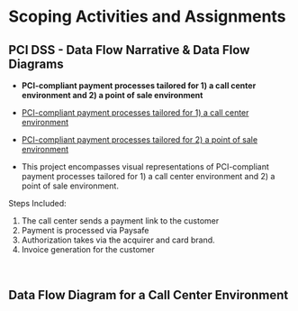 <h1>Scoping Activities and Assignments</a> <a </a></h1>
  <h2>PCI DSS - Data Flow Narrative & Data Flow Diagrams</h2>
  
- <b>PCI-compliant payment processes tailored for 1) a call center environment and 2) a point of sale environment</b>
 - [PCI-compliant payment processes tailored for 1) a call center environment](https://drive.google.com/file/d/1g78Kox5zkEI-atNEWhHVHtb1gIjnOZ4I/view?usp=sharing)
 - [PCI-compliant payment processes tailored for 2) a point of sale environment](https://drive.google.com/file/d/1ud7V6aFNyd1fWb7BrId-qn636vGv3z-J/view?usp=sharing)
   
 - This project encompasses visual representations of PCI-compliant payment processes tailored for 1) a call center environment and 2) a point of sale environment.

Steps Included: 
1. The call center sends a payment link to the customer
2. Payment is processed via Paysafe
3. Authorization takes via the acquirer and card brand.
4. Invoice generation for the customer
<br />

<h2>Data Flow Diagram for a Call Center Environment</h2>


